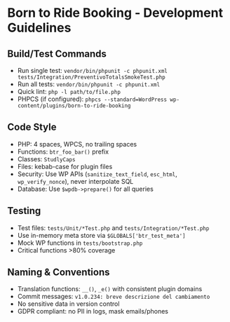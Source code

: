 # Born to Ride Booking - Development Guidelines

## Build/Test Commands
- Run single test: `vendor/bin/phpunit -c phpunit.xml tests/Integration/PreventivoTotalsSmokeTest.php`
- Run all tests: `vendor/bin/phpunit -c phpunit.xml`
- Quick lint: `php -l path/to/file.php`
- PHPCS (if configured): `phpcs --standard=WordPress wp-content/plugins/born-to-ride-booking`

## Code Style
- PHP: 4 spaces, WPCS, no trailing spaces
- Functions: `btr_foo_bar()` prefix
- Classes: `StudlyCaps`
- Files: kebab-case for plugin files
- Security: Use WP APIs (`sanitize_text_field`, `esc_html`, `wp_verify_nonce`), never interpolate SQL
- Database: Use `$wpdb->prepare()` for all queries

## Testing
- Test files: `tests/Unit/*Test.php` and `tests/Integration/*Test.php`
- Use in-memory meta store via `$GLOBALS['btr_test_meta']`
- Mock WP functions in `tests/bootstrap.php`
- Critical functions >80% coverage

## Naming & Conventions
- Translation functions: `__()`, `_e()` with consistent plugin domains
- Commit messages: `v1.0.234: breve descrizione del cambiamento`
- No sensitive data in version control
- GDPR compliant: no PII in logs, mask emails/phones